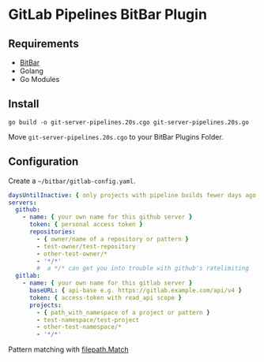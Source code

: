 # GitLab Pipelines BitBar Plugin

## Requirements

- [BitBar](https://getbitbar.com/)
- Golang
- Go Modules

## Install

```
go build -o git-server-pipelines.20s.cgo git-server-pipelines.20s.go
```

Move `git-server-pipelines.20s.cgo` to your BitBar Plugins Folder.

## Configuration

Create a `~/bitbar/gitlab-config.yaml`.

```yaml
daysUntilInactive: { only projects with pipeline builds fewer days ago are listed }
servers:
  github:
    - name: { your own name for this github server }
      token: { personal access token }
      repositories:
        - { owner/name of a repository or pattern }
        - test-owner/test-repository
        - other-test-owner/*
        - '*/*'
        #  a */* can get you into trouble with github's ratelimiting
  gitlab:
    - name: { your own name for this gitlab server }
      baseURL: { api-base e.g. https://gitlab.example.com/api/v4 }
      token: { access-token with read_api scope }
      projects:
        - { path_with_namespace of a project or pattern }
        - test-namespace/test-project
        - other-test-namespace/*
        - '*/*'
```

Pattern matching with [filepath.Match](https://golang.org/pkg/path/filepath/#Match)
